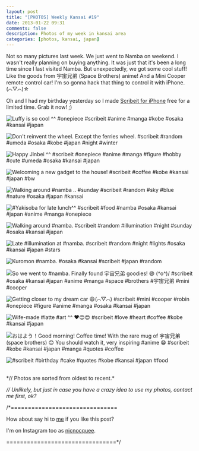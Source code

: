 ```yaml
---
layout: post
title: "[PHOTOS] Weekly Kansai #19"
date: 2013-01-22 09:31
comments: false
description: Photos of my week in kansai area
categories: [photos, kansai, japan]
---
```


Not so many pictures last week. We just went to Namba on weekend. I wasn't really planning on buying anything. It was just that it's been a long time since I last visited Namba. But unexpectedly, we got some cool stuff! Like the goods from 宇宙兄弟 (Space Brothers) anime! And a Mini Cooper remote control car! I'm so gonna hack that thing to control it with iPhone. (⌒▽⌒)☆

Oh and I had my birthday yesterday so I made [Scribeit for iPhone](https://itunes.apple.com/us/app/scribeit/id369606127?mt=8) free for a limited time. Grab it now! ;)

![Luffy is so cool ^^ #onepiece #scribeit #anime #manga #kobe #osaka #kansai #japan](http://distilleryimage1.s3.amazonaws.com/1f7d42fa5f7e11e2b13b22000a9e0790_7.jpg) 
 
 
 <!--more-->
 
![Don't reinvent the wheel. Except the ferries wheel.  #scribeit #random #umeda #osaka #kobe #japan #night #winter](http://distilleryimage11.s3.amazonaws.com/3ff75340618b11e2bacd22000a9e08df_7.jpg) 
 
 
![Happy Jinbei ^^ #scribeit #onepiece #anime #manga #figure #hobby #cute #umeda #osaka #kansai #japan](http://distilleryimage11.s3.amazonaws.com/5b4ac1e4618c11e291a022000a9f13ef_7.jpg) 
 
 
![Welcoming a new gadget to the house! #scribeit #coffee #kobe #kansai #japan #bw](http://distilleryimage5.s3.amazonaws.com/a4430c7061fb11e2b3d922000a9f309f_7.jpg)

![Walking around #namba .. #sunday #scribeit #random #sky #blue #nature #osaka #japan #kansai](http://distilleryimage2.s3.amazonaws.com/11b292da62d811e28ad722000a9f1498_7.jpg) 
 
 
![#Yakisoba for late lunch^^ #scribeit #food #namba #osaka #kansai #japan #anime #manga #onepiece](http://distilleryimage8.s3.amazonaws.com/15ac5e1c62dc11e2a88722000a1f90d0_7.jpg) 
 
 
![Walking around #namba. #scribeit #random #illumination #night #sunday #osaka #kansai #japan](http://distilleryimage11.s3.amazonaws.com/55b4808462e111e2b10722000a1f98d4_7.jpg) 
 
 
![Late #illumination at #namba. #scribeit #random #night #lights #osaka #kansai #japan #stars](http://distilleryimage9.s3.amazonaws.com/f4135c0062e111e29c6622000a1f9e4a_7.jpg) 
 
 
![Kuromon #namba. #osaka #kansai #scribeit #japan #random](http://distilleryimage1.s3.amazonaws.com/eb22cbd062e611e28a7322000a1fa414_7.jpg) 
 
 
![So we went to #namba. Finally found 宇宙兄弟 goodies! 😄 *\(^o^)/* #scribeit #osaka #kansai #japan #anime #manga #space #brothers #宇宙兄弟 #mini #cooper](http://distilleryimage3.s3.amazonaws.com/33e573d462f311e292a722000a1f97f4_7.jpg) 
 
 
![Getting closer to my dream car 😄(⌒▽⌒) #scribeit #mini #cooper #robin #onepiece #figure #anime #manga #osaka #kansai #japan](http://distilleryimage8.s3.amazonaws.com/3f42d79e62f811e2a31922000a1fbcdc_7.jpg) 
 
 
![Wife-made #latte #art ^^ ❤😊😍 #scribeit #love #heart #coffee #kobe #kansai #japan](http://distilleryimage6.s3.amazonaws.com/92222da662f911e2afd722000a1f98d6_7.jpg) 
 
 
![おはよう！Good morning! Coffee time! With the rare mug of 宇宙兄弟 (space brothers) 😊 You should watch it, very inspiring #anime 😁 #scribeit #kobe #kansai #japan #manga #quotes #coffee](http://distilleryimage1.s3.amazonaws.com/2e5c1ec0636311e2b42122000a9d0ed9_7.jpg) 
 
 
![#scribeit #birthday #cake #quotes #kobe #kansai #japan #food](http://distilleryimage0.s3.amazonaws.com/2073882263ca11e2aadd22000a1fbd6a_7.jpg) 
 



<br/>
*// Photos are sorted from oldest to recent.*

*// Unlikely, but just in case you have a crazy idea to use my photos, contact me first, ok?*

/*===============================

How about say hi to [me](http://twitter.com/nicnocquee) if you like this post?

I'm on Instagram too as [nicnocquee](instagram://user?username=nicnocquee).

================================*/